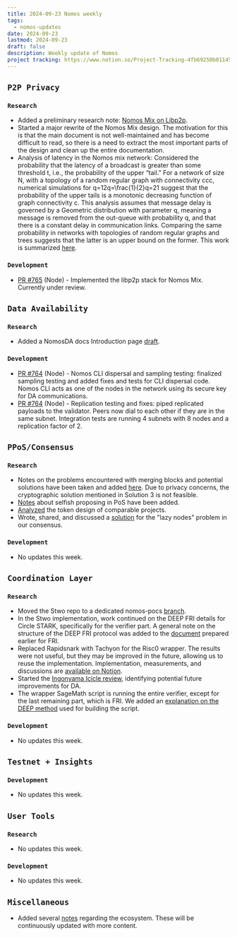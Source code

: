 ```yaml
---
title: 2024-09-23 Nomos weekly
tags:
  - nomos-updates
date: 2024-09-23
lastmod: 2024-09-23
draft: false
description: Weekly update of Nomos
project tracking: https://www.notion.so/Project-Tracking-4fb69250b0114573a71c57882165eec3
---
```

## `P2P Privacy`

### `Research`

- Added a preliminary research note: [Nomos Mix on Libp2p](https://www.notion.so/Mixnet-on-Libp2p-Implementation-d8b2827c2ba4429a81ce875747934319).
- Started a major rewrite of the Nomos Mix design. The motivation for this is that the main document is not well-maintained and has become difficult to read, so there is a need to extract the most important parts of the design and clean up the entire documentation.
- Analysis of latency in the Nomos mix network: Considered the probability that the latency of a broadcast is greater than some threshold t, i.e., the probability of the upper “tail.” For a network of size N, with a topology of a random regular graph with connectivity ccc, numerical simulations for q=12q=\frac{1}{2}q=21​ suggest that the probability of the upper tails is a monotonic decreasing function of graph connectivity c. This analysis assumes that message delay is governed by a Geometric distribution with parameter q, meaning a message is removed from the out-queue with probability q, and that there is a constant delay in communication links. Comparing the same probability in networks with topologies of random regular graphs and trees suggests that the latter is an upper bound on the former. This work is summarized [here](https://www.notion.so/Analysis-of-the-Nomos-Mixnet-Anonymous-Communication-AC-System-c97d73a7b8894cf7830e8345f0cc37a4?pvs=4#10a8f96fb65c80588561c1c64f4d9149).

### `Development`

- [PR #765](https://github.com/logos-co/nomos-node/pull/765) (Node) - Implemented the libp2p stack for Nomos Mix. Currently under review.

## `Data Availability`

### `Research`

- Added a NomosDA docs Introduction page [draft](https://www.notion.so/Introduction-1008f96fb65c80568c65c2cfc4187f92).

### `Development`

- [PR #764](https://github.com/logos-co/nomos-node/pull/764) (Node) - Nomos CLI dispersal and sampling testing: finalized sampling testing and added fixes and tests for CLI dispersal code. Nomos CLI acts as one of the nodes in the network using its secure key for DA communications.
- [PR #764](https://github.com/logos-co/nomos-node/pull/764) (Node) - Replication testing and fixes: piped replicated payloads to the validator. Peers now dial to each other if they are in the same subnet. Integration tests are running 4 subnets with 8 nodes and a replication factor of 2.

## `PPoS/Consensus`

### `Research`

- Notes on the problems encountered with merging blocks and potential solutions have been taken and added [here](https://www.notion.so/Merging-Problem-648706090686486ba2bf04027ce0ea38?pvs=25). Due to privacy concerns, the cryptographic solution mentioned in Solution 3 is not feasible.
- [Notes](https://www.notion.so/Postponed-Selfish-Proposing-in-PoS-b109e3ae8736401caaef1633940e3b73) about selfish proposing in PoS have been added.
- [Analyzed](https://www.notion.so/Token-Design-Comparables-94986e5741384d3591e6f0e375d0926d) the token design of comparable projects.
- Wrote, shared, and discussed a [solution](https://www.notion.so/Solo-Play-Is-Not-The-Way-1048f96fb65c8017bbcfd72053b9063e?pvs=4) for the "lazy nodes" problem in our consensus.

### `Development`

- No updates this week.

## `Coordination Layer`

### `Research`

- Moved the Stwo repo to a dedicated nomos-pocs [branch](https://github.com/logos-co/nomos-pocs/tree/Stwo_wrapper).
- In the Stwo implementation, work continued on the DEEP FRI details for Circle STARK, specifically for the verifier part. A general note on the structure of the DEEP FRI protocol was added to the [document](https://www.notion.so/FRI-Protocol-f7870e74665848238d911dd72e0d3c1f?pvs=25) prepared earlier for FRI.
- Replaced Rapidsnark with Tachyon for the Risc0 wrapper. The results were not useful, but they may be improved in the future, allowing us to reuse the implementation. Implementation, measurements, and discussions are [available on Notion](https://www.notion.so/Tachyon-in-risc0-wrapper-1078f96fb65c809599d6f4c88ca60eb7).
- Started the [Ingonyama Icicle review](https://www.notion.so/Ingonyama-Icicle-1048f96fb65c80aca18ac1f67ec977e0), identifying potential future improvements for DA.
- The wrapper SageMath script is running the entire verifier, except for the last remaining part, which is FRI. We added an [explanation on the DEEP method](https://www.notion.so/Preliminary-Research-Stwo-Wrapper-82f900dce90d4532be844c477b8cc618?pvs=4#441a90ac78454b268c3eb96828ccd205) used for building the script.

### `Development`

- No updates this week.

## `Testnet + Insights`

### `Development`

- No updates this week.

## `User Tools`

### `Research`

- No updates this week.

### `Development`

- No updates this week.

## `Miscellaneous`

- Added several [notes](https://www.notion.so/Ecosystem-Notes-1058f96fb65c801bbefbc638d4e4c3e1) regarding the ecosystem. These will be continuously updated with more content.
